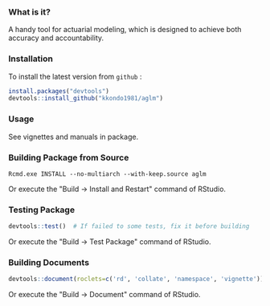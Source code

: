 ### What is it?
A handy tool for actuarial modeling, which is designed to achieve both accuracy and accountability.

### Installation
To install the latest version from `github` :
```r
install.packages("devtools")
devtools::install_github("kkondo1981/aglm")
```

### Usage
See vignettes and manuals in package.

### Building Package from Source
```shell
Rcmd.exe INSTALL --no-multiarch --with-keep.source aglm
```
Or execute the "Build -> Install and Restart" command of RStudio.

### Testing Package
```r
devtools::test()  # If failed to some tests, fix it before building
```
Or execute the "Build -> Test Package" command of RStudio.

### Building Documents
```r
devtools::document(roclets=c('rd', 'collate', 'namespace', 'vignette'))
```
Or execute the "Build -> Document" command of RStudio.
